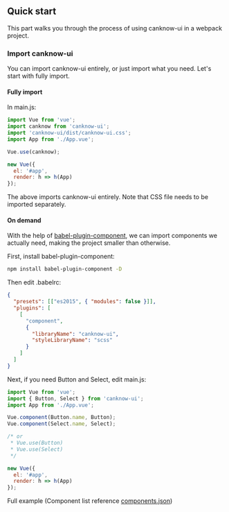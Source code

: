 ## Quick start

This part walks you through the process of using canknow-ui in a webpack project.

### Import canknow-ui

You can import canknow-ui entirely, or just import what you need. Let's start with fully import.

#### Fully import

In main.js:

```javascript
import Vue from 'vue';
import canknow from 'canknow-ui';
import 'canknow-ui/dist/canknow-ui.css';
import App from './App.vue';

Vue.use(canknow);

new Vue({
  el: '#app',
  render: h => h(App)
});
```

The above imports canknow-ui entirely. Note that CSS file needs to be imported separately.

#### On demand

With the help of [babel-plugin-component](https://github.com/QingWei-Li/babel-plugin-component), we can import components we actually need, making the project smaller than otherwise.

First, install babel-plugin-component:

```bash
npm install babel-plugin-component -D
```

Then edit .babelrc:

```json
{
  "presets": [["es2015", { "modules": false }]],
  "plugins": [
    [
      "component",
      {
        "libraryName": "canknow-ui",
        "styleLibraryName": "scss"
      }
    ]
  ]
}
```

Next, if you need Button and Select, edit main.js:

```javascript
import Vue from 'vue';
import { Button, Select } from 'canknow-ui';
import App from './App.vue';

Vue.component(Button.name, Button);
Vue.component(Select.name, Select);

/* or
 * Vue.use(Button)
 * Vue.use(Select)
 */

new Vue({
  el: '#app',
  render: h => h(App)
});
```

Full example (Component list reference [components.json](https://github.com/canknow/canknow/src/components.json))

